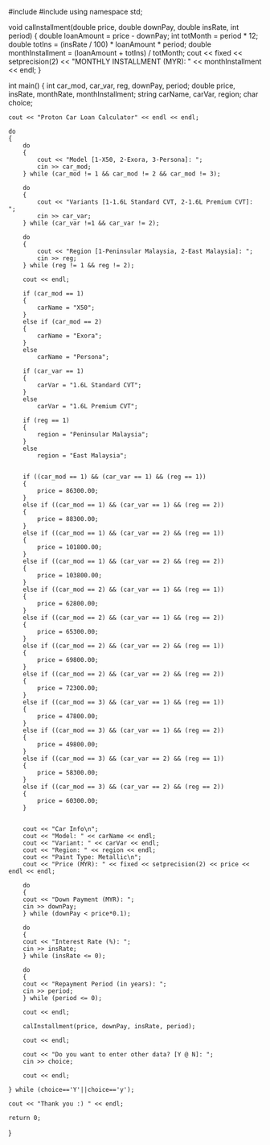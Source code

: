 #include<iostream>
#include<iomanip>
using namespace std; 

void calInstallment(double price, double downPay, double insRate, int period)
{
	double loanAmount = price - downPay;
	int totMonth = period * 12;
	double totIns = (insRate / 100) * loanAmount * period;
	double monthInstallment = (loanAmount + totIns) / totMonth;
	cout << fixed << setprecision(2) << "MONTHLY INSTALLMENT (MYR): " << monthInstallment << endl;
}

int main() 
{
	int car_mod, car_var, reg, downPay, period;
	double price, insRate, monthRate, monthInstallment; 
	string carName, carVar, region;
	char choice;

	cout << "Proton Car Loan Calculator" << endl << endl;

	do
	{
		do
		{
			cout << "Model [1-X50, 2-Exora, 3-Persona]: ";
			cin >> car_mod;
		} while (car_mod != 1 && car_mod != 2 && car_mod != 3);

		do
		{
			cout << "Variants [1-1.6L Standard CVT, 2-1.6L Premium CVT]: ";
			cin >> car_var;
		} while (car_var !=1 && car_var != 2);

		do
		{
			cout << "Region [1-Peninsular Malaysia, 2-East Malaysia]: ";
			cin >> reg;
		} while (reg != 1 && reg != 2);
		
		cout << endl;

		if (car_mod == 1)
		{
			carName = "X50";
		}
		else if (car_mod == 2)
		{
			carName = "Exora";
		}
		else
			carName = "Persona";

		if (car_var == 1)
		{
			carVar = "1.6L Standard CVT";
		}
		else
			carVar = "1.6L Premium CVT";

		if (reg == 1)
		{
			region = "Peninsular Malaysia";
		}
		else
			region = "East Malaysia";


		if ((car_mod == 1) && (car_var == 1) && (reg == 1))
		{
			price = 86300.00;
		}
		else if ((car_mod == 1) && (car_var == 1) && (reg == 2))
		{
			price = 88300.00;
		}
		else if ((car_mod == 1) && (car_var == 2) && (reg == 1))
		{
			price = 101800.00;
		}
		else if ((car_mod == 1) && (car_var == 2) && (reg == 2))
		{
			price = 103800.00;
		}
		else if ((car_mod == 2) && (car_var == 1) && (reg == 1))
		{
			price = 62800.00;
		}
		else if ((car_mod == 2) && (car_var == 1) && (reg == 2))
		{
			price = 65300.00;
		}
		else if ((car_mod == 2) && (car_var == 2) && (reg == 1))
		{
			price = 69800.00;
		}
		else if ((car_mod == 2) && (car_var == 2) && (reg == 2))
		{
			price = 72300.00;
		}
		else if ((car_mod == 3) && (car_var == 1) && (reg == 1))
		{
			price = 47800.00;
		}
		else if ((car_mod == 3) && (car_var == 1) && (reg == 2))
		{
			price = 49800.00;
		}
		else if ((car_mod == 3) && (car_var == 2) && (reg == 1))
		{
			price = 58300.00;
		}
		else if ((car_mod == 3) && (car_var == 2) && (reg == 2))
		{
			price = 60300.00;
		}


		cout << "Car Info\n";
		cout << "Model: " << carName << endl;
		cout << "Variant: " << carVar << endl;
		cout << "Region: " << region << endl;
		cout << "Paint Type: Metallic\n";
		cout << "Price (MYR): " << fixed << setprecision(2) << price << endl << endl;

		do
		{
		cout << "Down Payment (MYR): ";
		cin >> downPay;
		} while (downPay < price*0.1);

		do
		{
		cout << "Interest Rate (%): ";
		cin >> insRate;
		} while (insRate <= 0);

		do
		{
		cout << "Repayment Period (in years): ";
		cin >> period;
		} while (period <= 0);

		cout << endl;

		calInstallment(price, downPay, insRate, period);

		cout << endl;

		cout << "Do you want to enter other data? [Y @ N]: ";
		cin >> choice;

		cout << endl;

	} while (choice=='Y'||choice=='y');
	
	cout << "Thank you :) " << endl;
	
	return 0;

}

